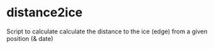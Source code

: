 # distance2ice
Script to calculate calculate the distance to the ice (edge) from a given position (&amp; date)